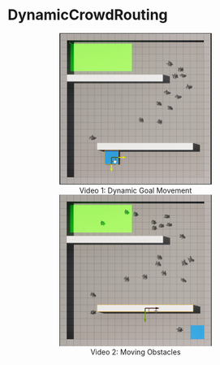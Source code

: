 # DynamicCrowdRouting
<p align="center">
  <!-- First image and its description -->
  <a href="https://drive.google.com/file/d/1mCdjcRqUc-TE6c4OE4SKSzjM2Wq0iK5i/view">
    <img src="imgs/MovingGoal.png" alt="Video" width="300"/>
  </a>
  <br>
  <span>Video 1: Dynamic Goal Movement</span>
 

  <!-- Second image and its description -->
  <a href="https://drive.google.com/file/d/1qmMiXIci0RVm7msLzIWMI6Qjqhg3B18o/view">
    <img src="imgs/MovingObs.png" alt="Video" width="300"/>
  </a>
  <br>
  <span>Video 2: Moving Obstacles</span>
</p>

